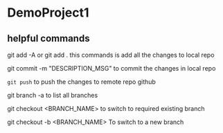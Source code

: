 # DemoProject1

## helpful commands

git add -A or git add .
	this commands is add all the changes to local repo

git commit -m "DESCRIPTION_MSG"
	to commit the changes in local repo

```git push```
	to push the changes to remote repo github

git branch -a
	to list all branches

git checkout <BRANCH_NAME>
	to switch to required existing branch

git checkout -b <BRANCH_NAME>
	To switch to a new branch